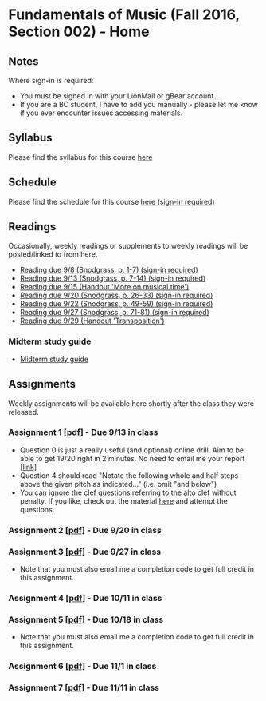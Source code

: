 # Fundamentals of Music (Fall 2016, Section 002) - Home

## Notes

Where sign-in is required:

- You must be signed in with your LionMail or gBear account.
- If you are a BC student, I have to add you manually - please let me know if you ever encounter issues accessing materials.

## Syllabus

Please find the syllabus for this course [here](fundamentals_syllabus.md)

## Schedule

Please find the schedule for this course [here (sign-in required)](https://docs.google.com/a/columbia.edu/spreadsheets/d/1qvSb8oa3cFD_894qk9n3DTPP1vN0Xh13Jewo3kw6uUQ)

## Readings

Occasionally, weekly readings or supplements to weekly readings will be posted/linked to from here.

- [Reading due 9/8 (Snodgrass, p. 1-7) (sign-in required)](https://drive.google.com/a/columbia.edu/file/d/0BzK7B8W6SItdbS1IQ2ZGZTN3WFU/view)
- [Reading due 9/13 (Snodgrass, p. 7-14) (sign-in required)](https://drive.google.com/a/columbia.edu/file/d/0BzK7B8W6SItdb04yT3VnYkptMDA/view?usp=sharing)
- [Reading due 9/15 (Handout 'More on musical time')](more_on_time.pdf)
- [Reading due 9/20 (Snodgrass, p. 26-33) (sign-in required)](https://drive.google.com/a/columbia.edu/file/d/0BzK7B8W6SItdTmxBWDJtNVhPX0U/view)
- [Reading due 9/22 (Snodgrass, p. 49-59) (sign-in required)](https://drive.google.com/a/columbia.edu/file/d/0BzK7B8W6SItdN3RZUXppdkxDZk0/view)
- [Reading due 9/27 (Snodgrass, p. 71-81) (sign-in required)](https://drive.google.com/a/columbia.edu/file/d/0BzK7B8W6SItdS2dhVWFTd2N3bU0/view)
- [Reading due 9/29 (Handout 'Transposition')](transp.pdf)

### Midterm study guide

- [Midterm study guide](midterm-guide.pdf)

## Assignments

Weekly assignments will be available here shortly after the class they were released.

### Assignment 1 [[pdf]](01.pdf) - Due 9/13 in class

- Question 0 is just a really useful (and optional) online drill. Aim to be able to get 19/20 right in 2 minutes. No need to email me your report [[link]](http://www.musictheory.net/exercises/note/brwyrybynyynry)
- Question 4 should read "Notate the following whole and half steps above the given pitch as indicated..." (i.e. omit "and below")
- You can ignore the clef questions referring to the alto clef without penalty. If you like, check out the material [here](https://musictheoryblog.blogspot.com/2006/12/alto-and-tenor-clefs.html) and attempt the questions.

### Assignment 2 [[pdf]](02.pdf) - Due 9/20 in class

### Assignment 3 [[pdf]](03.pdf) - Due 9/27 in class

- Note that you must also email me a completion code to get full credit in this assignment.

### Assignment 4 [[pdf]](04.pdf) - Due 10/11 in class

### Assignment 5 [[pdf]](05.pdf) - Due 10/18 in class

- Note that you must also email me a completion code to get full credit in this assignment.

### Assignment 6 [[pdf]](06.pdf) - Due 11/1 in class

### Assignment 7 [[pdf]](07.pdf) - Due 11/11 in class
